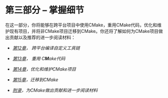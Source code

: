 # 第三部分 – 掌握细节

在这一部分，你将能够在跨平台项目中使用CMake，重用CMake代码，优化和维护现有项目，并将非CMake项目迁移到CMake。你还将了解如何为CMake项目做出贡献以及推荐的进一步阅读材料：

+   [*第12章*](B30947_12.xhtml#_idTextAnchor182)*，* *跨平台编译自定义工具链*

+   [*第13章*](B30947_13.xhtml#_idTextAnchor198)*，* *重用* *C**M**ake代码*

+   [*第14章*](B30947_14.xhtml#_idTextAnchor211)*，优化和维护CMake项目*

+   [*第15章*](B30947_15.xhtml#_idTextAnchor223)*，迁移到CMake*

+   [*附录*](B30947_16.xhtml#_idTextAnchor233)*，为CMake做出贡献和进一步阅读材料*
